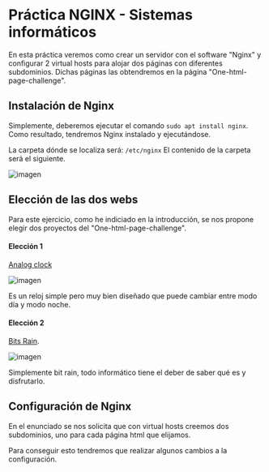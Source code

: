 # Práctica NGINX - Sistemas informáticos

En esta práctica veremos como crear un servidor con el software "Nginx" y configurar 2 virtual hosts para alojar dos páginas con diferentes subdominios.
Dichas páginas las obtendremos en la página "One-html-page-challenge".

## Instalación de Nginx

Simplemente, deberemos ejecutar el comando `sudo apt install nginx`.
Como resultado, tendremos Nginx instalado y ejecutándose.

La carpeta dónde se localiza será: `/etc/nginx`
El contenido de la carpeta será el siguiente.

![imagen](https://user-images.githubusercontent.com/95173613/166676429-be1f16ee-10f8-4fc9-a634-44f8d2a3a44d.png)

## Elección de las dos webs 

Para este ejercicio, como he indiciado en la introducción, se nos propone elegir dos proyectos del "One-html-page-challenge". 

#### Elección 1
[Analog clock](https://github.com/Metroxe/one-html-page-challenge/blob/master/entries/clock.html)

![imagen](https://user-images.githubusercontent.com/95173613/166811872-0e0ca34d-f2b2-460f-ae79-5042081be077.png)

Es un reloj simple pero muy bien diseñado que puede cambiar entre modo día y modo noche.

#### Elección 2
[Bits Rain](https://github.com/Metroxe/one-html-page-challenge/blob/master/entries/bits-rain.html).

![imagen](https://user-images.githubusercontent.com/95173613/166812048-34dccd74-3cdf-40a1-99f5-0d138f1157be.png)

Simplemente bit rain, todo informático tiene el deber de saber qué es y disfrutarlo.

## Configuración de Nginx

En el enunciado se nos solicita que con virtual hosts creemos dos subdominios, uno para cada página html que elijamos.

Para conseguir esto tendremos que realizar algunos cambios a la configuración.

